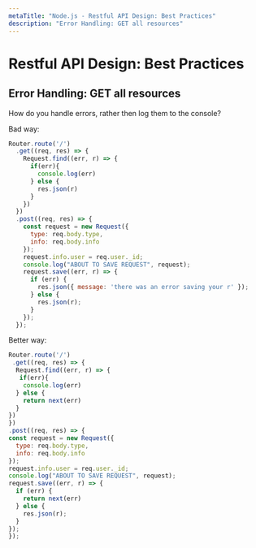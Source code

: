 ```yaml
---
metaTitle: "Node.js - Restful API Design: Best Practices"
description: "Error Handling: GET all resources"
---
```


# Restful API Design: Best Practices



## Error Handling: GET all resources


How do you handle errors, rather then log them to the console?

Bad way:

```js
Router.route('/')
  .get((req, res) => {
    Request.find((err, r) => {
      if(err){
        console.log(err)
      } else {
        res.json(r)
      }
    })
  })
  .post((req, res) => {
    const request = new Request({
      type: req.body.type,
      info: req.body.info
    });
    request.info.user = req.user._id;
    console.log("ABOUT TO SAVE REQUEST", request);
    request.save((err, r) => {
      if (err) {
        res.json({ message: 'there was an error saving your r' });
      } else {
        res.json(r);
      }
    });
  });

```

Better way:

```js
Router.route('/')
 .get((req, res) => {
  Request.find((err, r) => {
   if(err){
    console.log(err)
  } else {
    return next(err)
  }
})
})
.post((req, res) => {
const request = new Request({
  type: req.body.type,
  info: req.body.info
});
request.info.user = req.user._id;
console.log("ABOUT TO SAVE REQUEST", request);
request.save((err, r) => {
  if (err) {
    return next(err)
  } else {
    res.json(r);
  }
});
});

```

